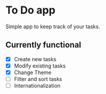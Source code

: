 # To Do app
Simple app to keep track of your tasks.

## Currently functional

- [x] Create new tasks
- [x] Modify existing tasks
- [x] Change Theme
- [ ] Filter and sort tasks
- [ ] Internationalization